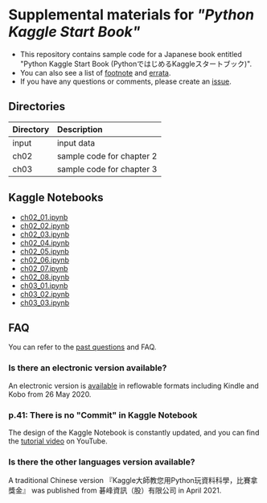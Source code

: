 # Supplemental materials for *"Python Kaggle Start Book"*

- This repository contains sample code for a Japanese book entitled "Python Kaggle Start Book (PythonではじめるKaggleスタートブック)".
- You can also see a list of [footnote](footnote.md) and [errata](errata.md).
- If you have any questions or comments, please create an [issue](https://github.com/upura/python-kaggle-start-book/issues).

## Directories

| Directory | Description |
|:----|:-------|
| input | input data |
| ch02 | sample code for chapter 2 |
| ch03 | sample code for chapter 3 |

## Kaggle Notebooks

- [ch02_01.ipynb](https://www.kaggle.com/sishihara/python-kaggle-start-book-ch02-01)
- [ch02_02.ipynb](https://www.kaggle.com/sishihara/python-kaggle-start-book-ch02-02)
- [ch02_03.ipynb](https://www.kaggle.com/sishihara/python-kaggle-start-book-ch02-03)
- [ch02_04.ipynb](https://www.kaggle.com/sishihara/python-kaggle-start-book-ch02-04)
- [ch02_05.ipynb](https://www.kaggle.com/sishihara/python-kaggle-start-book-ch02-05)
- [ch02_06.ipynb](https://www.kaggle.com/sishihara/python-kaggle-start-book-ch02-06)
- [ch02_07.ipynb](https://www.kaggle.com/sishihara/python-kaggle-start-book-ch02-07)
- [ch02_08.ipynb](https://www.kaggle.com/sishihara/python-kaggle-start-book-ch02-08)
- [ch03_01.ipynb](https://www.kaggle.com/sishihara/python-kaggle-start-book-ch03-01)
- [ch03_02.ipynb](https://www.kaggle.com/sishihara/python-kaggle-start-book-ch03-02)
- [ch03_03.ipynb](https://www.kaggle.com/sishihara/python-kaggle-start-book-ch03-03)

## FAQ

You can refer to the [past questions](https://github.com/upura/python-kaggle-start-book/issues?q=is%3Aissue) and FAQ.

### Is there an electronic version available?

An electronic version is [available](https://bookclub.kodansha.co.jp/buy?item=0000325172) in reflowable formats including Kindle and Kobo from 26 May 2020.

### p.41: There is no "Commit" in Kaggle Notebook

The design of the Kaggle Notebook is constantly updated, and you can find the [tutorial video](https://youtu.be/lU_VY79vJfk) on YouTube.

### Is there the other languages version available?

A traditional Chinese version 『Kaggle大師教您用Python玩資料科學，比賽拿獎金』 was published from 碁峰資訊（股）有限公司 in April 2021.
